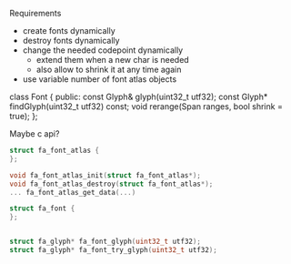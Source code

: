 Requirements

- create fonts dynamically
- destroy fonts dynamically
- change the needed codepoint dynamically
	- extend them when a new char is needed
	- also allow to shrink it at any time again
- use variable number of font atlas objects

class Font {
public:
	const Glyph& glyph(uint32_t utf32);
	const Glyph* findGlyph(uint32_t utf32) const;
	void rerange(Span<const CharRange> ranges, bool shrink = true);
};

Maybe c api?

```c
struct fa_font_atlas {
};

void fa_font_atlas_init(struct fa_font_atlas*);
void fa_font_atlas_destroy(struct fa_font_atlas*);
... fa_font_atlas_get_data(...)

struct fa_font {
};


struct fa_glyph* fa_font_glyph(uint32_t utf32);
struct fa_glyph* fa_font_try_glyph(uint32_t utf32);
```
